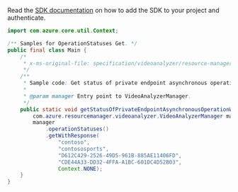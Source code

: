 Read the [SDK documentation](https://github.com/Azure/azure-sdk-for-java/blob/azure-resourcemanager-videoanalyzer_1.0.0-beta.5/sdk/videoanalyzer/azure-resourcemanager-videoanalyzer/README.md) on how to add the SDK to your project and authenticate.

```java
import com.azure.core.util.Context;

/** Samples for OperationStatuses Get. */
public final class Main {
    /*
     * x-ms-original-file: specification/videoanalyzer/resource-manager/Microsoft.Media/preview/2021-11-01-preview/examples/video-analyzer-private-endpoint-connection-operation-status-by-id-terminal-state.json
     */
    /**
     * Sample code: Get status of private endpoint asynchronous operation when it is completed.
     *
     * @param manager Entry point to VideoAnalyzerManager.
     */
    public static void getStatusOfPrivateEndpointAsynchronousOperationWhenItIsCompleted(
        com.azure.resourcemanager.videoanalyzer.VideoAnalyzerManager manager) {
        manager
            .operationStatuses()
            .getWithResponse(
                "contoso",
                "contososports",
                "D612C429-2526-49D5-961B-885AE11406FD",
                "CDE44A33-DD32-4FFA-A1BC-601DC4D52B03",
                Context.NONE);
    }
}
```
